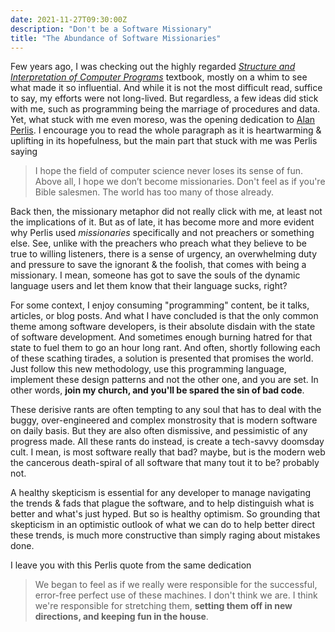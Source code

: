 ```yaml
---
date: 2021-11-27T09:30:00Z
description: "Don't be a Software Missionary"
title: "The Abundance of Software Missionaries"
---
```


Few years ago, I was checking out the highly regarded [_Structure and Interpretation of Computer Programs_](https://mitpress.mit.edu/sites/default/files/sicp/full-text/book/book.html) textbook, mostly on a whim to see what made it so influential. And while it is not the most difficult read, suffice to say, my efforts were not long-lived. But regardless, a few ideas did stick with me, such as programming being the marriage of procedures and data. Yet, what stuck with me even moreso, was the opening dedication to [Alan Perlis](https://en.wikipedia.org/wiki/Alan_Perlis). I encourage you to read the whole paragraph as it is heartwarming & uplifting in its hopefulness, but the main part that stuck with me was Perlis saying

> I hope the field of computer science never loses its sense of fun. Above all, I hope we don’t become missionaries. Don't feel as if you're Bible salesmen. The world has too many of those already.

Back then, the missionary metaphor did not really click with me, at least not the implications of it. But as of late, it has become more and more evident why Perlis used _missionaries_ specifically and not preachers or something else. See, unlike with the preachers who preach what they believe to be true to willing listeners, there is a sense of urgency, an overwhelming duty and pressure to save the ignorant & the foolish, that comes with being a missionary. I mean, someone has got to save the souls of the dynamic language users and let them know that their language sucks, right?

For some context, I enjoy consuming "programming" content, be it talks, articles, or blog posts. And what I have concluded is that the only common theme among software developers, is their absolute disdain with the state of software development. And sometimes enough burning hatred for that state to fuel them to go an hour long rant. And often, shortly following each of these scathing tirades, a solution is presented that promises the world. Just follow this new methodology, use this programming language, implement these design patterns and not the other one, and you are set. In other words, **join my church, and you'll be spared the sin of bad code**.

These derisive rants are often tempting to any soul that has to deal with the buggy, over-engineered and complex monstrosity that is modern software on daily basis. But they are also often dismissive, and pessimistic of any progress made. All these rants do instead, is create a tech-savvy doomsday cult. I mean, is most software really that bad? maybe, but is the modern web the cancerous death-spiral of all software that many tout it to be? probably not.

A healthy skepticism is essential for any developer to manage navigating the trends & fads that plague the software, and to help distinguish what is better and what's just hyped. But so is healthy optimism. So grounding that skepticism in an optimistic outlook of what we can do to help better direct these trends, is much more constructive than simply raging about mistakes done.

I leave you with this Perlis quote from the same dedication

> We began to feel as if we really were responsible for the successful, error-free perfect use of these machines. I don't think we are. I think we're responsible for stretching them, **setting them off in new directions, and keeping fun in the house**.
